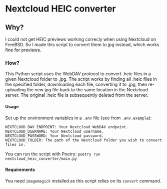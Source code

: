 # Nextcloud HEIC converter
 
## Why?

I could not get HEIC previews working correcly when using Nextcloud on FreeBSD.
So I made this script to convert them to jpg instead, which works fine for previews.

### How?

This Python script uses the WebDAV protocol to convert .heic files in a given Nextcloud folder to .jpg.
The script works by finding all .heic files in the specified folder, downloading each file, converting it to .jpg,
then re-uploading the new jpg file back to the same location in the Nextcloud server. The original .heic file is
subsequently deleted from the server.

#### Usage
Set up the environment variables in a `.env` file (see from `.env.example`):

```
NEXTCLOUD_DAV_ENDPOINT: Your Nextcloud WebDAV endpoint.
NEXTCLOUD_USERNAME: Your Nextcloud username.
NEXTCLOUD_PASSWORD: Your Nextcloud password.
NEXTCLOUD_FOLDER: The path of the Nextcloud folder you wish to convert files in.

```

You can run the script with Poetry:
`poetry run nextcloud_heic_converter/main.py`

#### Requirements

You need `imagemagick` installed as this script relies on its `convert` command.
